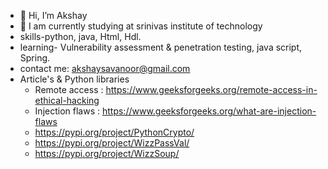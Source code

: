 - 👋 Hi, I’m Akshay
- 🌱 I am currently studying at srinivas institute of technology
-  skills-python, java, Html, Hdl.
-  learning-  Vulnerability assessment & penetration testing, java script, Spring.   
- contact me: akshaysavanoor@gmail.com
- Article's & Python libraries 
   -  Remote access  : https://www.geeksforgeeks.org/remote-access-in-ethical-hacking
   - Injection flaws : https://www.geeksforgeeks.org/what-are-injection-flaws
   - https://pypi.org/project/PythonCrypto/
   - https://pypi.org/project/WizzPassVal/
   - https://pypi.org/project/WizzSoup/

<!---
WIZARD00007/WIZARD00007 is a ✨ special ✨ repository because its `README.md` (this file) appears on your GitHub profile.
You can click the Preview link to take a look at your changes.
--->
